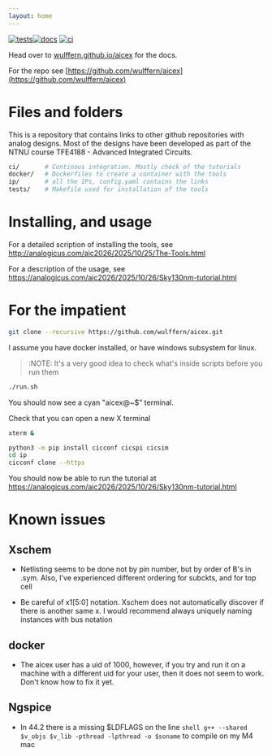 ```yaml
---
layout: home
---
```


[![tests](https://github.com/wulffern/aicex/actions/workflows/tests.yaml/badge.svg)](https://github.com/wulffern/aicex/actions/workflows/tests.yaml)[![docs](https://github.com/wulffern/aicex/actions/workflows/jekyll-gh-pages.yml/badge.svg)](https://wulffern.github.io/aicex)
[![ci](https://github.com/wulffern/aicex/actions/workflows/ci.yaml/badge.svg)](https://github.com/wulffern/aicex/actions/workflows/ci.yaml)

Head over to [wulffern.github.io/aicex](https://wulffern.github.io/aicex) for
the docs.

For the repo see [https://github.com/wulffern/aicex](https://github.com/wulffern/aicex)


# Files and folders

This is a repository that contains links to other github repositories with
analog designs. Most of the designs have been developed as part of the NTNU
course TFE4188 - Advanced Integrated Circuits.

``` sh
ci/       # Continous integration. Mostly check of the tutorials
docker/   # Dockerfiles to create a container with the tools
ip/       # all the IPs, config.yaml contains the links
tests/    # Makefile used for installation of the tools
```

# Installing, and usage 

For a detailed scription of installing the tools, see
<http://analogicus.com/aic2026/2025/10/25/The-Tools.html>

For a description of the usage, see
<https://analogicus.com/aic2026/2025/10/26/Sky130nm-tutorial.html>


# For the impatient

``` sh
git clone --recursive https://github.com/wulffern/aicex.git
```

I assume you have docker installed, or have windows subsystem for linux. 

> :NOTE: It's a very good idea to check what's inside scripts before you run them

``` sh
./run.sh
```

You should now see a cyan "aicex@~$" terminal.

Check that you can open a new X terminal 

``` sh
xterm &
```

``` sh
python3 -m pip install cicconf cicspi cicsim
cd ip
cicconf clone --https
```

You should now be able to run the tutorial at 
<https://analogicus.com/aic2026/2025/10/26/Sky130nm-tutorial.html>

# Known issues

## Xschem

* Netlisting seems to be done not by pin number, but by order of B's in .sym.
  Also, I've experienced different ordering for subckts, and for top cell

* Be careful of x1[5:0] notation. Xschem does not automatically discover if
  there is another same x<nr>. I would recommend always uniquely naming
  instances with bus notation 

## docker
* The aicex user has a uid of 1000, however, if you try and run it on a machine
  with a different uid for your user, then it does not seem to work. Don't know
  how to fix it yet.

## Ngspice

* In 44.2 there is a missing \$LDFLAGS on the line `shell g++ --shared $v_objs
  $v_lib -pthread -lpthread -o $soname` to compile on my M4 mac 
